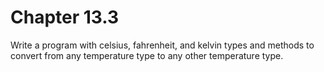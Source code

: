# Chapter 13.3
Write a program with celsius, fahrenheit, and kelvin types and methods to convert from
any temperature type to any other temperature type.
